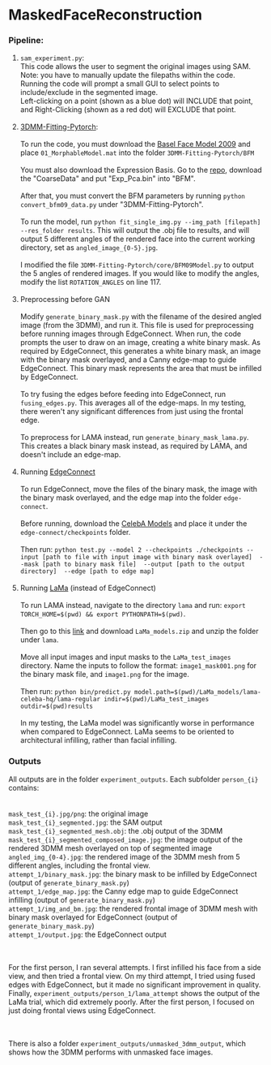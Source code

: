 # MaskedFaceReconstruction
### Pipeline:
1. `sam_experiment.py`:<br>
This code allows the user to segment the original images using SAM.<br>
Note: you have to manually update the filepaths within the code.<br>
Running the code will prompt a small GUI to select points to include/exclude in the segmented image.<br>
Left-clicking on a point (shown as a blue dot) will INCLUDE that point, and Right-Clicking (shown as a red dot) will EXCLUDE that point.
<br><br>
2. [3DMM-Fitting-Pytorch](https://github.com/ascust/3DMM-Fitting-Pytorch/tree/master): <br><br>
To run the code, you must download the [Basel Face Model 2009](https://faces.dmi.unibas.ch/bfm/index.php?nav=1-2&id=downloads) and place `01_MorphableModel.mat` into the folder `3DMM-Fitting-Pytorch/BFM`<br><br>
You must also download the Expression Basis. Go to the [repo](https://github.com/Juyong/3DFace), download the "CoarseData" and put "Exp_Pca.bin" into "BFM".<br><br>
After that, you must convert the BFM parameters by running `python convert_bfm09_data.py` under "3DMM-Fitting-Pytorch".<br><br>
To run the model, run `python fit_single_img.py --img_path [filepath] --res_folder results`. This will output the .obj file to results, and will output 5 different angles of the rendered face into the current working directory, set as `angled_image_{0-5}.jpg`. <br><br>
I modified the file `3DMM-Fitting-Pytorch/core/BFM09Model.py` to output the 5 angles of rendered images. If you would like to modify the angles, modify the list `ROTATION_ANGLES` on line 117.
<br><br>
3. Preprocessing before GAN <br><br>
Modify `generate_binary_mask.py` with the filename of the desired angled image (from the 3DMM), and run it. This file is used for preprocessing before running images through EdgeConnect. When run, the code prompts the user to draw on an image, creating a white binary mask.
As required by EdgeConnect, this generates a white binary mask, an image with the binary mask overlayed, and a Canny edge-map to guide EdgeConnect.
This binary mask represents the area that must be infilled by EdgeConnect. <br><br>
To try fusing the edges before feeding into EdgeConnect, run `fusing_edges.py`. This averages all of the edge-maps. In my testing, there weren't any significant differences from just using the frontal edge.
<br><br>
To preprocess for LAMA instead, run `generate_binary_mask_lama.py`. This creates a black binary mask instead, as required by LAMA, and doesn't include an edge-map.
<br><br>
4. Running [EdgeConnect](https://github.com/knazeri/edge-connect)<br><br>
To run EdgeConnect, move the files of the binary mask, the image with the binary mask overlayed, and the edge map into the folder `edge-connect`.<br><br>
Before running, download the [CelebA Models](https://drive.google.com/drive/folders/13JgMA5sKMYgRwHBp4f7PBc5orNJ_Cv-p) and place it under the `edge-connect/checkpoints` folder. <br><br>
Then run: 
`python test.py --model 2 --checkpoints ./checkpoints --input [path to file with input image with binary mask overlayed]  --mask [path to binary mask file]  --output [path to the output directory]  --edge [path to edge map]`
<br><br>
5. Running [LaMa](https://github.com/advimman/lama) (instead of EdgeConnect)<br><br>
To run LAMA instead, navigate to the directory `lama` and run: `export TORCH_HOME=$(pwd) && export PYTHONPATH=$(pwd)`.<br><br>
Then go to this [link](https://drive.google.com/drive/folders/1B2x7eQDgecTL0oh3LSIBDGj0fTxs6Ips?usp=drive_link) and download `LaMa_models.zip` and unzip the folder under `lama`.<br><br>
Move all input images and input masks to the `LaMa_test_images` directory. Name the inputs to follow the format: `image1_mask001.png` for the binary mask file, and `image1.png` for the image. <br><br> Then run:
`python bin/predict.py model.path=$(pwd)/LaMa_models/lama-celeba-hq/lama-regular indir=$(pwd)/LaMa_test_images outdir=$(pwd)results`<br><br>
In my testing, the LaMa model was significantly worse in performance when compared to EdgeConnect. LaMa seems to be oriented to architectural infilling, rather than facial infilling.

### Outputs
All outputs are in the folder `experiment_outputs`. Each subfolder `person_{i}` contains: <br><br><br>
`mask_test_{i}.jpg/png`: the original image<br>
`mask_test_{i}_segmented.jpg`: the SAM output <br>
`mask_test_{i}_segmented_mesh.obj`: the .obj output of the 3DMM <br>
`mask_test_{i}_segmented_composed_image.jpg`: the image output of the rendered 3DMM mesh overlayed on top of segmented image <br>
`angled_img_{0-4}.jpg`: the rendered image of the 3DMM mesh from 5 different angles, including the frontal view. <br>
`attempt_1/binary_mask.jpg`: the binary mask to be infilled by EdgeConnect (output of `generate_binary_mask.py`)<br>
`attempt_1/edge_map.jpg`: the Canny edge map to guide EdgeConnect infilling (output of `generate_binary_mask.py`)<br>
`attempt_1/img_and_bm.jpg`: the rendered frontal image of 3DMM mesh with binary mask overlayed for EdgeConnect (output of `generate_binary_mask.py`)<br>
`attempt_1/output.jpg`: the EdgeConnect output

<br><br> For the first person, I ran several attempts. I first infilled his face from a side view, and then tried a frontal view. On my third attempt, I tried using fused edges with EdgeConnect, but it made no significant improvement in quality. Finally, `experiment_outputs/person_1/lama_attempt` shows the output of the LaMa trial, which did extremely poorly. After the first person, I focused on just doing frontal views using EdgeConnect. 

<br><br> There is also a folder `experiment_outputs/unmasked_3dmm_output`, which shows how the 3DMM performs with unmasked face images.
